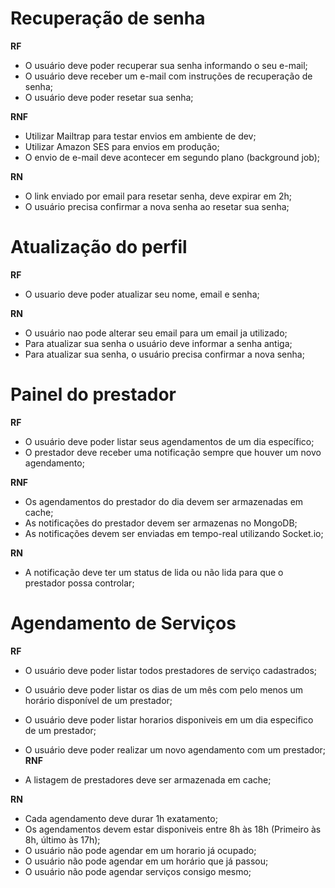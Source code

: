 # Recuperação de senha
<!-- Requisitos Funcionais -->
**RF**
- O usuário deve poder recuperar sua senha informando o seu e-mail;
- O usuário deve receber um e-mail com instruções de recuperação de senha;
- O usuário deve poder resetar sua senha;
<!-- Requisitos Não Funcionais -->
**RNF**

- Utilizar Mailtrap para testar envios em ambiente de dev;
- Utilizar Amazon SES para envios em produção;
- O envio de e-mail deve acontecer em segundo plano (background job);
<!-- Regras de Negocio -->
**RN**

- O link enviado por email para resetar senha, deve expirar em 2h;
- O usuário precisa confirmar a nova senha ao resetar sua senha;

# Atualização do perfil

**RF**
- O usuario deve poder atualizar seu nome, email e senha;

**RN**
- O usuário nao pode alterar seu email para um email ja utilizado;
- Para atualizar sua senha o usuário deve informar a senha antiga;
- Para atualizar sua senha, o usuário precisa confirmar a nova senha;

# Painel do prestador

**RF**

- O usuário deve poder listar seus agendamentos de um dia específico;
- O prestador deve receber uma notificação sempre que houver um novo agendamento;

**RNF**

- Os agendamentos do prestador do dia devem ser armazenadas em cache;
- As notificações do prestador devem ser armazenas no MongoDB;
- As notificações devem ser enviadas em tempo-real utilizando Socket.io;

**RN**

- A notificação deve ter um status de lida ou não lida para que o prestador possa controlar;

# Agendamento de Serviços
**RF**

- O usuário deve poder listar todos prestadores de serviço cadastrados;
- O usuário deve poder listar os dias de um mês com pelo menos um horário disponível de um prestador;
- O usuário deve poder listar horarios disponiveis em um dia especifico de um prestador;
- O usuário deve poder realizar um novo agendamento com um prestador;
**RNF**

- A listagem de prestadores deve ser armazenada em cache;


**RN**
- Cada agendamento deve durar 1h exatamento;
- Os agendamentos devem estar disponiveis entre 8h às 18h (Primeiro às 8h, último às 17h);
- O usuário não pode agendar em um horario já ocupado;
- O usuário não pode agendar em um horário que já passou;
- O usuário não pode agendar serviços consigo mesmo;

